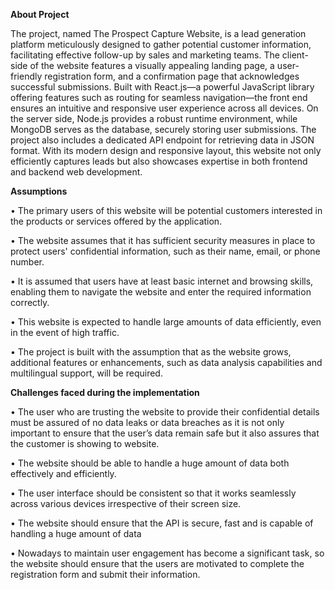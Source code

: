 **About Project**

The project, named The Prospect Capture Website, is a lead generation platform meticulously designed to gather potential customer information, facilitating effective follow-up by sales and marketing teams. The client-side of the website features a visually appealing landing page, a user-friendly registration form, and a confirmation page that acknowledges successful submissions. Built with React.js—a powerful JavaScript library offering features such as routing for seamless navigation—the front end ensures an intuitive and responsive user experience across all devices. On the server side, Node.js provides a robust runtime environment, while MongoDB serves as the database, securely storing user submissions. The project also includes a dedicated API endpoint for retrieving data in JSON format. With its modern design and responsive layout, this website not only efficiently captures leads but also showcases expertise in both frontend and backend web development.

**Assumptions** 

• The primary users of this website will be potential customers interested in the products or services offered by the application.

•	The website assumes that it has sufficient security measures in place to protect users' confidential information, such as their name, email, or phone number.

•	It is assumed that users have at least basic internet and browsing skills, enabling them to navigate the website and enter the required information correctly.

•	This website is expected to handle large amounts of data efficiently, even in the event of high traffic.

•	The project is built with the assumption that as the website grows, additional features or enhancements, such as data analysis capabilities and multilingual support, will be required.

**Challenges faced during the implementation**

•	The user who are trusting the website to provide their confidential details must be assured of no data leaks or data breaches as it is not only important to ensure that the user’s data remain safe but it also assures that the customer is showing to website.

•	The website should be able to handle a huge amount of data both effectively and efficiently.

•	 The user interface should be consistent so that it works seamlessly across various devices irrespective of their screen size.

•	The website should ensure that the API is secure, fast and is capable of handling a huge amount of data

•	Nowadays to maintain user engagement has become a significant task, so the website should ensure that the users are motivated to complete the registration form and submit 
their information.

